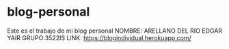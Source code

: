 # blog-personal
Este es el trabajo de mi blog personal
NOMBRE: ARELLANO DEL RIO EDGAR YAIR
GRUPO:3522IS
LINK: https://blogindividual.herokuapp.com/

